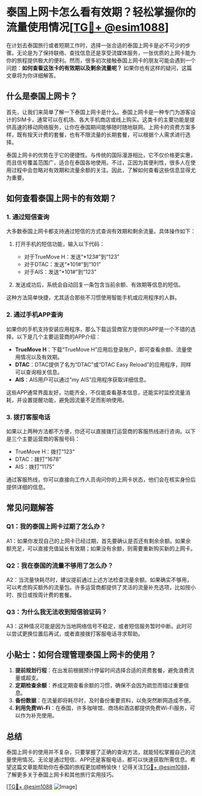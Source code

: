 # 泰国上网卡怎么看有效期？轻松掌握你的流量使用情况[[TG💪+ @esim1088](https://t.me/s/esim1088)]

在计划去泰国旅行或者短期工作时，选择一张合适的泰国上网卡是必不可少的步骤。无论是为了保持联络、查找信息还是享受流媒体服务，一张优质的上网卡能为你的旅程提供极大的便利。然而，很多初次接触泰国上网卡的朋友可能会遇到一个问题：**如何查看这张卡的有效期以及剩余流量呢？** 如果你也有这样的疑问，这篇文章将为你详细解答。

## 什么是泰国上网卡？

首先，让我们来简单了解一下泰国上网卡是什么。泰国上网卡是一种专门为游客设计的SIM卡，通常可以在机场、各大手机商店或线上购买。这类卡的主要功能是提供高速的移动网络服务，让你在泰国期间能够随时随地联网。上网卡的资费方案多样，既有按天计费的套餐，也有不限流量的长期套餐，可以根据个人需求进行选择。

泰国上网卡的优势在于它的便捷性。与传统的国际漫游相比，它不仅价格更实惠，而且信号覆盖范围广，适合在泰国各地使用。不过，正因为其便利性，很多人在使用过程中会忽略对有效期和流量余额的关注。因此，了解如何查看这些信息显得尤为重要。

## 如何查看泰国上网卡的有效期？

### 1. **通过短信查询**

大多数泰国上网卡都支持通过短信的方式查询有效期和剩余流量。具体操作如下：

1. 打开手机的短信功能，输入以下代码：
   - 对于TrueMove H：发送“*123#”到“123”
   - 对于DTAC：发送“*101#”到“101”
   - 对于AIS：发送“*101#”到“123”

2. 发送成功后，系统会自动回复一条包含当前余额、有效期等信息的短信。

这种方法简单快捷，尤其适合那些不习惯使用智能手机或应用程序的人群。

### 2. **通过手机APP查询**

如果你的手机支持安装应用程序，那么下载运营商官方提供的APP是一个不错的选择。以下是几个主要运营商的APP介绍：

- **TrueMove H**：下载“TrueMove H”应用后登录账户，即可查看余额、流量使用情况以及有效期。
- **DTAC**：DTAC提供了名为“DTAC”或“DTAC Easy Reload”的应用程序，同样可以查询相关信息。
- **AIS**：AIS用户可以通过“my AIS”应用程序获取详细信息。

这些APP通常界面友好，功能齐全，不仅能查看基本信息，还能实时监控流量消耗，并设置提醒功能，避免因流量不足而影响使用。

### 3. **拨打客服电话**

如果以上两种方法都不方便，你还可以直接拨打运营商的客服热线进行咨询。以下是三个主要运营商的客服号码：

- TrueMove H：拨打“123”
- DTAC：拨打“1678”
- AIS：拨打“1175”

通过客服热线，你可以直接向工作人员询问你的上网卡状态，他们会在核实身份后提供详细的信息。

## 常见问题解答

### Q1：我的泰国上网卡过期了怎么办？
A1：如果你发现自己的上网卡已经过期，首先要确认是否还有剩余余额。如果余额充足，可以直接充值延长有效期；如果没有余额，则需要重新购买新的上网卡。

### Q2：我在泰国的流量不够用了怎么办？
A2：当流量快耗尽时，建议提前通过上述方法检查流量余额。如果确实不够用，可以考虑购买额外的流量包。许多运营商都提供了灵活的流量补充选项，比如按小时、按日或按周计费的套餐。

### Q3：为什么我无法收到短信验证码？
A3：这种情况可能是因为当地网络信号不稳定，或者短信服务暂时中断。此时可以尝试更换位置后再试，或者直接拨打客服电话寻求帮助。

## 小贴士：如何合理管理泰国上网卡的使用？

1. **提前规划行程**：在出发前根据预计停留时间选择合适的资费套餐，避免浪费流量或超支。
2. **定期检查余额**：养成定期查看余额的习惯，确保不会因为疏忽而错过重要信息。
3. **备份数据**：在流量即将耗尽时，及时备份重要资料，以免突然断网造成不便。
4. **利用免费Wi-Fi**：在泰国，许多咖啡馆、商场和酒店都提供免费Wi-Fi服务，可以作为补充使用。

## 总结

泰国上网卡的使用并不复杂，只要掌握了正确的查询方法，就能轻松掌握自己的流量使用情况。无论是通过短信、APP还是客服电话，都可以快速获取所需信息。希望这篇文章能帮助你在泰国的旅程更加顺畅愉快！记得关注[TG💪+ @esim1088](https://t.me/s/esim1088)，了解更多关于泰国上网卡和其他旅行实用技巧。

[[TG💪+ @esim1088](https://t.me/s/esim1088) ![Image](https://i.postimg.cc/4NQfJmqS/Snipaste-2025-05-13-00-14-12.png)]